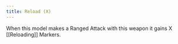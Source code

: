 ```yaml
---
title: Reload (X)
---
```

When this model makes a Ranged Attack with this weapon it gains X [[Reloading]] Markers.